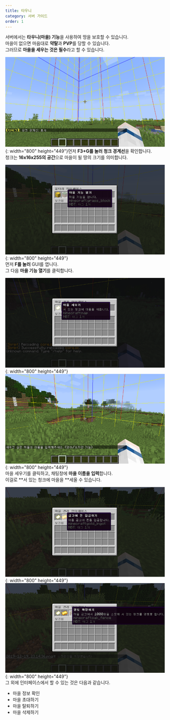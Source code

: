 ```yaml
---
title: 타우니
category: 서버 가이드
order: 1
---
```


서버에서는 **타우니(마을) 기능**을 사용하여 땅을 보호할 수 있습니다.<br>마을이 없으면 마음대로&nbsp;**약탈**과 **PVP**를 당할 수 있습니다.<br>그러므로 **마을을 세우는 것은 필수**라고 할 수 있습니다.

![](/uploads/2019-12-19-23-00-14.png){: width="800" height="449"}먼저 **F3+G를 눌러 청크 경계선**을 확인합니다.<br>청크는 **16x16x255의 공간**으로 마을이 될 땅의 크기를 의미합니다.

![](/uploads/2019-12-19-23-03-22.png){: width="800" height="449"}<br>먼저 **F를 눌러**&nbsp;GUI를 엽니다.<br>그 다음 **마을 기능 열기**를 클릭합니다.

![](/uploads/2019-12-19-23-12-56.png){: width="800" height="449"}<br>![](/uploads/2019-12-19-23-04-27.png){: width="800" height="449"}<br>마을 세우기를 클릭하고, 채팅창에 **마을 이름을 입력**합니다.<br>이걸로 **서 있는 청크에 마을을&nbsp;**세울 수 있습니다.

![](/uploads/2019-12-19-23-14-36.png){: width="800" height="449"}<br>![](/uploads/2019-12-19-23-14-44.png){: width="800" height="449"}<br>그 외에 인터페이스에서 할 수 있는 것은 다음과 같습니다.

* 마을 정보 확인
* 마을 초대하기
* 마을 탈퇴하기
* 마을 삭제하기
